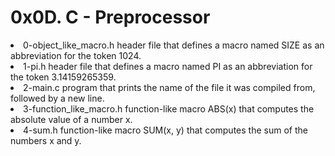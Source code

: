 <h1>0x0D. C - Preprocessor</h1>
<li>0-object_like_macro.h header file that defines a macro named SIZE as an abbreviation for the token 1024.</li>
<li>1-pi.h header file that defines a macro named PI as an abbreviation for the token 3.14159265359.</li>
<li>2-main.c program that prints the name of the file it was compiled from, followed by a new line.</li>
<li>3-function_like_macro.h function-like macro ABS(x) that computes the absolute value of a number x.</li>
<li>4-sum.h function-like macro SUM(x, y) that computes the sum of the numbers x and y.</li>
